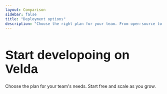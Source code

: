 ```yaml
---
layout: Comparison
sidebar: false
title: "Deployment options"
description: "Choose the right plan for your team. From open-source to enterprise-grade solutions."
---
```


# Start developoing on Velda

Choose the plan for your team's needs. Start free and scale as you grow.

<div class="pricing-grid">
  <PricingCard
    title="Open source"
    subtitle="Self-hosted"
    price="$0"
    period="forever"
    description="For developers who want full control and don't mind managing infrastructure."
    :features="[
      'Completely free',
      'Unlimited GPUs',
      'Run in your own cloud',
      'All data in your control',
      'Community support',
    ]"
    cta-text="Get Started"
    cta-link="https://github.com/velda-io/velda"
    badge="Free"
  />

  <PricingCard
    title="Enterprise"
    subtitle="Dedicated"
    price="Custom"
    period="pricing"
    description="Self hosted or dedicated infrastructure, premium support, for organizations of any size."
    :features="[
      'RBAC User management',
      'SSO / SAML integration',
      'Multiple hosting options',
      'Advanced Observability',
      'Priority support',
    ]"
    cta-text="Book a demo"
    cta-link="https://calendly.com/velda-io/30min"
    badge="Free setup & trial"
    :featured="true"
  />

  <PricingCard
    title="Individual"
    subtitle="Hosted"
    price="Coming Soon"
    period=""
    description="Managed cloud with free tier and pay-as-you-scale pricing. Perfect for individual and small teams. "
    :features="[
      'Free studio (4-hour session limit)',
      'Free usage every month',
      'Pay-as-you-go pricing',
      'No cloud setup required',
      'Email support',
    ]"
    badge="Pay as you go"
    cta-text="Coming soon"
  />
</div>

<CallToAction
  title="Still deciding?"
  description="Our experts can help you make the right choice."
  :buttons="[
    { text: 'Book a free consultation', link: 'https://calendly.com/velda-io/30min', variant: 'primary' },
  ]"
/>

<style scoped>

h1 {
  font-family: 'Oswald', Arial, sans-serif;
  font-size: 2.5rem;
  font-weight: 700;
  color: var(--vp-c-brand-1);
  margin-bottom: 1.5rem;
}
/* Pricing Grid Layout */
.pricing-grid {
  display: grid;
  grid-template-columns: repeat(auto-fit, minmax(300px, 1fr));
  gap: 2rem;
  margin: 3rem 0;
}

@media (min-width: 768px) {
  .pricing-grid {
    grid-template-columns: repeat(3, 1fr);
    gap: 2rem;
  }
}

/* Enhanced card shadows */
.pricing-card:not(.featured):hover {
  transform: translateY(-2px);
  box-shadow: var(--vp-shadow-3);
}

/* Better responsive handling for pricing cards */
@media (max-width: 767px) {
  .pricing-grid {
    grid-template-columns: 1fr;
    gap: 1.5rem;
  }
  
  .pricing-card.featured {
    transform: none;
  }
}

h2 {
  font-family: 'Oswald', Arial, sans-serif;
  font-size: 2rem;
  font-weight: 600;
  color: var(--vp-c-brand-1);
  margin-bottom: 1rem;
}

/* Styling for list items */
.faq ol {
  padding-left: 1.5rem;
  margin-bottom: 1rem;
}

.faq li {
  font-family: 'Roboto', Arial, sans-serif;
  font-size: 1rem;
  line-height: 1.6;
  color: #333;
  margin-bottom: 0.5rem;
}
</style>